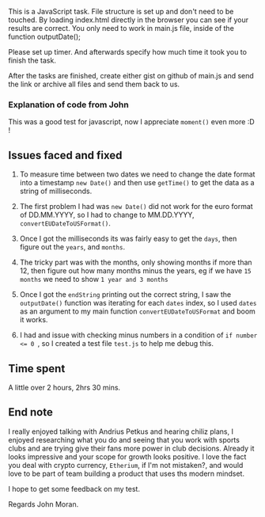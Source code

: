 This is a JavaScript task.
File structure is set up and don't need to be touched. By loading index.html directly in the browser you can see if your results are correct.
You only need to work in main.js file, inside of the function outputDate();

Please set up timer. And afterwards specify how much time it took you to finish the task.

After the tasks are finished, create either gist on github of main.js and send the link or archive all files and send them back to us.

### Explanation of code from John

This was a good test for javascript, now I appreciate `moment()` even more :D !

## Issues faced and fixed

1. To measure time between two dates we need to change the date format into a timestamp `new Date()` and then use `getTime()` to get the data as a string of milliseconds.

2. The first problem I had was `new Date()` did not work for the euro format of DD.MM.YYYY, so I had to change to MM.DD.YYYY, `convertEUDateToUSFormat()`.

3. Once I got the milliseconds its was fairly easy to get the `days`, then figure out the `years`, and `months`.

4. The tricky part was with the months, only showing months if more than 12, then figure out how many months minus the years, eg if we have `15 months` we need to show `1 year and 3 months`

5. Once I got the `endString` printing out the correct string, I saw the `outputDate()` function was iterating for each `dates` index, so I used `dates` as an argument to my main function `convertEUDateToUSFormat` and boom it works.

6. I had and issue with checking minus numbers in a condition of `if number <= 0 `, so I created a test file `test.js` to help me debug this.

## Time spent

A little over 2 hours, 2hrs 30 mins.

## End note

I really enjoyed talking with Andrius Petkus and hearing chiliz plans, I enjoyed researching what you do and seeing that you work with sports clubs and are trying give their fans more power in club decisions. Already it looks impressive and your scope for growth looks positive. I love the fact you deal with crypto currency, `Etherium`, if I'm not mistaken?, and would love to be part of team building a product that uses ths modern mindset.

I hope to get some feedback on my test.

Regards John Moran.
